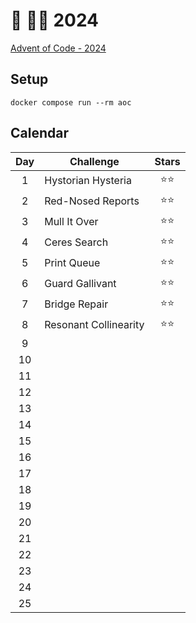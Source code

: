 # 🎄 👨‍💻 2024

[Advent of Code - 2024](https://adventofcode.com/2024)

## Setup

```shell
docker compose run --rm aoc
```

## Calendar

| Day | Challenge             | Stars  |
| :-: | --------------------- | :----: |
|  1  | Hystorian Hysteria    | ⭐️⭐️ |
|  2  | Red-Nosed Reports     |  ⭐⭐  |
|  3  | Mull It Over          |  ⭐⭐  |
|  4  | Ceres Search          |  ⭐⭐  |
|  5  | Print Queue           |  ⭐⭐  |
|  6  | Guard Gallivant       |  ⭐⭐  |
|  7  | Bridge Repair         |  ⭐⭐  |
|  8  | Resonant Collinearity |  ⭐⭐  |
|  9  |                       |        |
| 10  |                       |        |
| 11  |                       |        |
| 12  |                       |        |
| 13  |                       |        |
| 14  |                       |        |
| 15  |                       |        |
| 16  |                       |        |
| 17  |                       |        |
| 18  |                       |        |
| 19  |                       |        |
| 20  |                       |        |
| 21  |                       |        |
| 22  |                       |        |
| 23  |                       |        |
| 24  |                       |        |
| 25  |                       |        |

